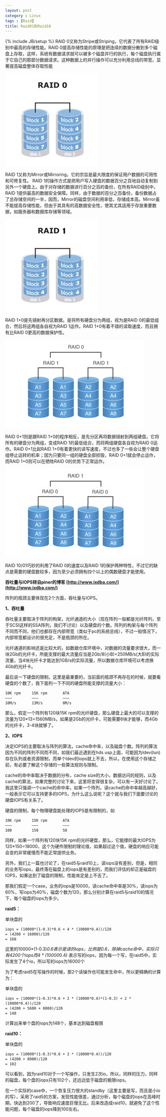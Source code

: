 ```yaml
---
layout: post
category : Linux
tags : [Raid]
title: Raid01和Raid10
---
```

{% include JB/setup %}
RAID 0又称为Stripe或Striping，它代表了所有RAID级别中最高的存储性能。RAID 0提高存储性能的原理是把连续的数据分散到多个磁盘上存取，这样，系统有数据请求就可以被多个磁盘并行的执行，每个磁盘执行属于它自己的那部分数据请求。这种数据上的并行操作可以充分利用总线的带宽，显著提高磁盘整体存取性能

![Alt text](/assets/images/2011/01/raid0.png)

RAID 1又称为Mirror或Mirroring，它的宗旨是最大限度的保证用户数据的可用性和可修复性。 RAID 1的操作方式是把用户写入硬盘的数据百分之百地自动复制到另外一个硬盘上。由于对存储的数据进行百分之百的备份，在所有RAID级别中，RAID 1提供最高的数据安全保障。同样，由于数据的百分之百备份，备份数据占了总存储空间的一半，因而，Mirror的磁盘空间利用率低，存储成本高。Mirror虽不能提高存储性能，但由于其具有的高数据安全性，使其尤其适用于存放重要数据，如服务器和数据库存储等领域。

![Alt text](/assets/images/2011/01/raid1.png)

RAID 1+0是先镜射再分区数据。是将所有硬盘分为两组，视为是RAID 0的最低组合，然后将这两组各自视为RAID 1运作。RAID 1+0有着不错的读取速度，而且拥有比RAID 0更高的数据保护性。

![Alt text](/assets/images/2011/01/raid10.gif)

RAID 0+1则是跟RAID 1+0的程序相反，是先分区再将数据镜射到两组硬盘。它将所有的硬盘分为两组，变成RAID 1的最低组合，而将两组硬盘各自视为RAID 0运作。RAID 0+1比起RAID 1+0有着更快的读写速度，不过也多了一些会让整个硬盘组停止运转的机率；因为只要同一组的硬盘全部损毁，RAID 0+1就会停止运作，而RAID 1+0则可以在牺牲RAID 0的优势下正常运作。

![Alt text](/assets/images/2011/01/raid01.gif)

RAID 10/01巧妙的利用了RAID 0的速度以及RAID 1的保护两种特性，不过它的缺点是需要的硬盘数较多，因为至少必须拥有四个以上的偶数硬盘才能使用。

 

**吞吐量与IOPS转自piner的博客 [http://www.ixdba.com/](http://www.ixdba.com/)**

阵列的瓶颈主要体现在2个方面，吞吐量与IOPS。

**1、吞吐量**

吞吐量主要取决于阵列的构架，光纤通道的大小（现在阵列一般都是光纤阵列，至于SCSI这样的SSA阵列，我们不讨论）以及硬盘的个数。阵列的构架与每个阵列不同而不同，他们也都存在内部带宽（类似于pc的系统总线），不过一般情况下，内部带宽都设计的很充足，不是瓶颈的所在。

光纤通道的影响还是比较大的，如数据仓库环境中，对数据的流量要求很大，而一块2Gb的光纤卡，所能支撑的最大流量应当是2Gb/8(小B)=250MB/s(大B)的实际流量，当4块光纤卡才能达到1GB/s的实际流量，所以数据仓库环境可以考虑换4Gb的光纤卡。

最后说一下硬盘的限制，这里是最重要的，当前面的瓶颈不再存在的时候，就要看硬盘的个数了，我下面列一下不同的硬盘所能支撑的流量大小：

	10K rpm     15K rpm       ATA
	———         ———           ———
	10M/s       13M/s         8M/s
		  
那么，假定一个阵列有120块15K rpm的光纤硬盘，那么硬盘上最大的可以支撑的流量为120*13=1560MB/s，如果是2Gb的光纤卡，可能需要6块才能够，而4Gb的光纤卡，3-4块就够了。

**2、IOPS**

决定IOPS的主要取决与阵列的算法，cache命中率，以及磁盘个数。阵列的算法因为不同的阵列不同而不同，如我们最近遇到在hds usp上面，可能因为ldev(lun)存在队列或者资源限制，而单个ldev的iops就上不去，所以，在使用这个存储之前，有必要了解这个存储的一些算法规则与限制。

cache的命中率取决于数据的分布，cache size的大小，数据访问的规则，以及cache的算法，如果完整的讨论下来，这里将变得很复杂，可以有一天好讨论了。我这里只强调一个cache的命中率，如果一个阵列，读cache的命中率越高越好，一般表示它可以支持更多的IOPS，为什么这么说呢？这个就与我们下面要讨论的硬盘IOPS有关系了。

硬盘的限制，每个物理硬盘能处理的IOPS是有限制的，如

	10K rpm     15K rpm       ATA
	———         ———           ———
	100         150           50
	  
同样，如果一个阵列有120块15K rpm的光纤硬盘，那么，它能撑的最大IOPS为120*150=18000，这个为硬件限制的理论值，如果超过这个值，硬盘的响应可能会变的非常缓慢而不能正常提供业务。

另外，我们上一篇也讨论了，在raid5与raid10上，读iops没有差别，但是，相同的业务写iops，最终落在磁盘上的iops是有差别的，而我们评估的却正是磁盘的IOPS，如果达到了磁盘的限制，性能肯定是上不去了。

那我们假定一个case，业务的iops是10000，读cache命中率是30%，读iops为60%，写iops为40%，磁盘个数为120，那么分别计算在raid5与raid10的情况下，每个磁盘的iops为多少。

**raid5：**

单块盘的

	iops = (10000*(1-0.3)*0.6 + 4 * (10000*0.4))/120
	= (4200 + 16000)/120
	= 168

这里的10000*(1-0.3)*0.6表示是读的iops，比例是0.6，除掉cache命中，实际只有4200个iops而4 * (10000*0.4) 表示写的iops，因为每一个写，在raid5中，实际发生了4个io，所以写的iops为16000个

为了考虑raid5在写操作的时候，那2个读操作也可能发生命中，所以更精确的计算为：

单块盘的

	iops = (10000*(1-0.3)*0.6 + 2 * (10000*0.4)*(1-0.3) + 2 * (10000*0.4))/120
	= (4200 + 5600 + 8000)/120
	= 148

计算出来单个盘的iops为148个，基本达到磁盘极限

**raid10：**

单块盘的

	iops = (10000*(1-0.3)*0.6 + 2 * (10000*0.4))/120
	= (4200 + 8000)/120
	= 102

可以看到，因为raid10对于一个写操作，只发生2次io，所以，同样的压力，同样的磁盘，每个盘的iops只有102个，还远远低于磁盘的极限iops。

在一个实际的case中，一个恢复压力很大的standby（这里主要是写，而且是小io的写），采用了raid5的方案，发现性能很差，通过分析，每个磁盘的iops在高峰时期，快达到200了，导致响应速度巨慢无比。后来改造成raid10，就避免了这个性能问题，每个磁盘的iops降到100左右。